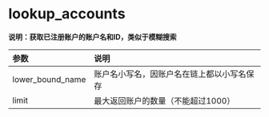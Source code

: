 # lookup\_accounts

**说明：获取已注册账户的账户名和ID，类似于模糊搜索**

| 参数 | 说明 |
| :--- | :--- |
| lower\_bound\_name | 账户名小写名，因账户名在链上都以小写名保存 |
| limit | 最大返回账户的数量（不能超过1000） |



